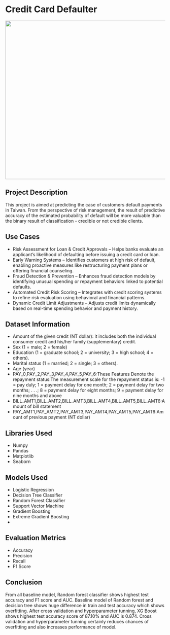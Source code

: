 <h1>Credit Card Defaulter</h1>
<img src='https://img-cdn.thepublive.com/fit-in/640x430/filters:format(webp)/newsdrum-in/media/media_files/gTS3fBxzQCAtpXTHo8eT.jpg' width='1000' height='500'>
<h2>Project Description</h2>
<p>This project is aimed at predicting the case of customers default payments in Taiwan. From the perspective of risk management, the result of predictive accuracy of the estimated probability of default will be more valuable than the binary result of classification - credible or not credible clients.</p>
<h2>Use Cases</h2>
<ul>
  <li>Risk Assessment for Loan & Credit Approvals – Helps banks evaluate an applicant’s likelihood of defaulting before issuing a credit card or loan.</li>
<li>Early Warning Systems – Identifies customers at high risk of default, enabling proactive measures like restructuring payment plans or offering financial counseling.</li>
<li>Fraud Detection & Prevention – Enhances fraud detection models by identifying unusual spending or repayment behaviors linked to potential defaults.</li>
<li>Automated Credit Risk Scoring – Integrates with credit scoring systems to refine risk evaluation using behavioral and financial patterns.</li>
<li>Dynamic Credit Limit Adjustments – Adjusts credit limits dynamically based on real-time spending behavior and payment history.</li>
</ul>
<h2>Dataset Information</h2>
<ul>
  <li>Amount of the given credit (NT dollar): it includes both the individual consumer credit and his/her family (supplementary) credit.</li>
  <li>Sex (1 = male; 2 = female)</li>
  <li>Education (1 = graduate school; 2 = university; 3 = high school; 4 = others).</li>
  <li>Marital status (1 = married; 2 = single; 3 = others).</li>
  <li>Age (year)</li>
  <li>PAY_0,PAY_2,PAY_3,PAY_4,PAY_5,PAY_6:These Features Denote the repayment status:The measurement scale for the repayment status is: -1 = pay duly; 1 = payment delay for one month; 2 = payment delay for two months; . . .; 8 = payment delay for eight months; 9 = payment delay for nine months and above</li>
  <li>BILL_AMT1,BILL_AMT2,BILL_AMT3,BILL_AMT4,BILL_AMT5,BILL_AMT6:Amount of bill statement </li>
  <li>PAY_AMT1,PAY_AMT2,PAY_AMT3,PAY_AMT4,PAY_AMT5,PAY_AMT6:Amount of previous payment (NT dollar)</li>
  </ul>

  <h2>Libraries Used</h2>
  <ul>
    <li>Numpy</li>
    <li>Pandas</li>
    <li>Matplotlib</li>
    <li>Seaborn</li>
  </ul>

  <h2>Models Used</h2>
  <ul>
    <li>Logistic Regression</li>
    <li>Decision Tree Classifier</li>
    <li>Random Forest Classifier</li>
    <li>Support Vector Machine</li>
    <li>Gradient Boosting</li>
    <li>Extreme Gradient Boosting</li>
    <li></li>
  </ul>


  <h2>Evaluation Metrics</h2>
  <ul>
    <li>Accuracy</li>
    <li>Precision</li>
    <li>Recall</li>
    <li>F1 Score</li>
  </ul>


  <h2>Conclusion</h2>
  <p>From all baseline model, Random forest classifier shows highest test accuracy and F1 score and AUC.
Baseline model of Random forest and decision tree shows huge difference in train and test accuracy which shows overfitting.
After cross validation and hyperparameter tunning, XG Boost shows highest test accuracy score of 87.10% and AUC is 0.874.
Cross validation and hyperparameter tunning certainly reduces chances of overfitting and also increases performance of model.</p>
  
  


